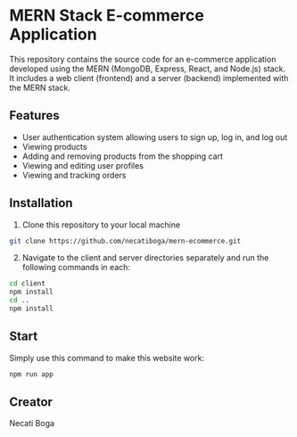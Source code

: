 # MERN Stack E-commerce Application

This repository contains the source code for an e-commerce application developed using the MERN (MongoDB, Express, React, and Node.js) stack. It includes a web client (frontend) and a server (backend) implemented with the MERN stack.

## Features

- User authentication system allowing users to sign up, log in, and log out
- Viewing products
- Adding and removing products from the shopping cart
- Viewing and editing user profiles
- Viewing and tracking orders

## Installation

1. Clone this repository to your local machine
```bash
git clone https://github.com/necatiboga/mern-ecommerce.git
```
2. Navigate to the client and server directories separately and run the following commands in each:
```bash
cd client
npm install
cd ..
npm install
```
## Start
Simply use this command to make this website work:
```bash
npm run app
```
## Creator
Necati Boga

